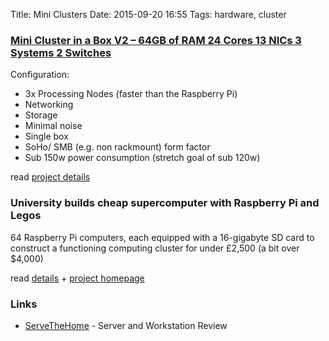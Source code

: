 Title: Mini Clusters
Date: 2015-09-20 16:55
Tags: hardware, cluster


### [Mini Cluster in a Box V2 – 64GB of RAM 24 Cores 13 NICs 3 Systems 2 Switches](http://www.servethehome.com/mini-cluster-box-v2-64gb-ram-24-cores-13-nics-3-systems-2-switches/)

Configuration:

- 3x Processing Nodes (faster than the Raspberry Pi)
- Networking
- Storage
- Minimal noise
- Single box
- SoHo/ SMB (e.g. non rackmount) form factor
- Sub 150w power consumption (stretch goal of sub 120w)

read [project details](https://forums.servethehome.com/index.php?threads/new-project-mini-cluster-in-a-box-v2.2581/)


### University builds cheap supercomputer with Raspberry Pi and Legos

64 Raspberry Pi computers, each equipped with a 16-gigabyte SD card to construct a functioning computing cluster for under £2,500 (a bit over $4,000)

read [details](http://arstechnica.com/information-technology/2012/09/university-builds-cheap-supercomputer-with-raspberry-pi-and-legos/) + [project homepage](http://www.southampton.ac.uk/~sjc/raspberrypi/)

### Links

- [ServeTheHome](http://www.servethehome.com/) - Server and Workstation Review
